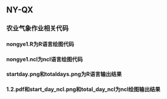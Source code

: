 ## NY-QX
### 农业气象作业相关代码
#### nongye1.R为R语言绘图代码
#### nongye1.ncl为ncl语言绘图代码
#### startday.png和totaldays.png为R语言输出结果
#### 1.2.pdf和start_day_ncl.png和total_day_ncl为ncl绘图输出结果
